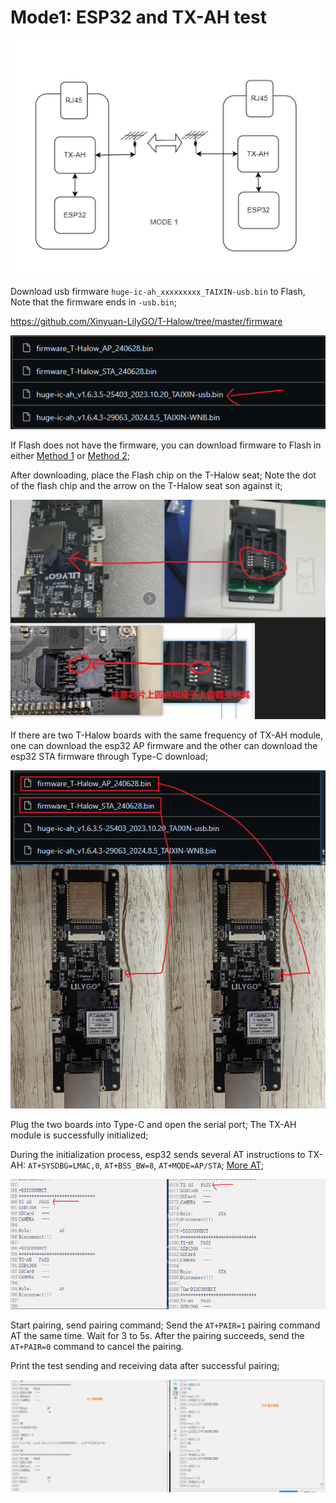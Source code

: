 # Mode1: ESP32 and TX-AH test

![alt text](image/image-40.png)

Download usb firmware `huge-ic-ah_xxxxxxxxx_TAIXIN-usb.bin` to Flash, Note that the firmware ends in `-usb.bin`;

https://github.com/Xinyuan-LilyGO/T-Halow/tree/master/firmware

![alt text](image/image-41.png)

If Flash does not have the firmware, you can download firmware to Flash in either [Method 1](Firmware_burn_1.md) or [Method 2](Firmware_burn_2.md);

After downloading, place the Flash chip on the T-Halow seat;
Note the dot of the flash chip and the arrow on the T-Halow seat son against it;

![alt text](image/image-42.png)

If there are two T-Halow boards with the same frequency of TX-AH module, one can download the esp32 AP firmware and the other can download the esp32 STA firmware through Type-C download;

![alt text](image/image-43.png)

Plug the two boards into Type-C and open the serial port; The TX-AH module is successfully initialized;

During the initialization process, esp32 sends several AT instructions to TX-AH: `AT+SYSDBG=LMAC,0`, `AT+BSS_BW=8`, `AT+MODE=AP/STA`; [More AT](AT_cmd.md);

![alt text](image/image-44.png)

Start pairing, send pairing command; Send the `AT+PAIR=1` pairing command AT the same time. Wait for 3 to 5s. After the pairing succeeds, send the `AT+PAIR=0` command to cancel the pairing.

Print the test sending and receiving data after successful pairing;

![alt text](image/image-33.png)